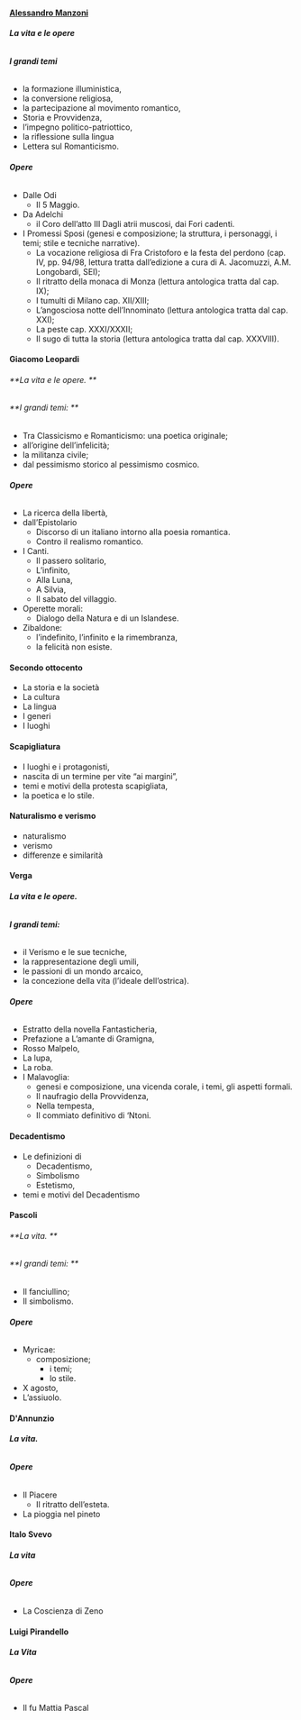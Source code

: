 #### **[Alessandro Manzoni](Alessandro_Manzoni.md)**

###### **La vita e le opere**

###### **I grandi temi**
- la formazione illuministica, 
- la conversione religiosa, 
- la partecipazione al movimento romantico, 
- Storia e Provvidenza, 
- l’impegno politico-patriottico, 
- la riflessione sulla lingua 
- Lettera sul Romanticismo.
###### **Opere**
- Dalle Odi
	- Il 5 Maggio.
- Da Adelchi
	- il Coro dell’atto III Dagli atrii muscosi, dai Fori cadenti.
- I Promessi Sposi (genesi e composizione; la struttura, i personaggi, i temi; stile e tecniche narrative).
	- La vocazione religiosa di Fra Cristoforo e la festa del perdono (cap. IV, pp. 94/98, lettura tratta dall’edizione a cura di A. Jacomuzzi, A.M. Longobardi, SEI);
	- Il ritratto della monaca di Monza (lettura antologica tratta dal cap. IX);
	- I tumulti di Milano cap. XII/XIII;
	- L’angosciosa notte dell’Innominato (lettura antologica tratta dal cap. XXI);
	- La peste cap. XXXI/XXXII;
	- Il sugo di tutta la storia (lettura antologica tratta dal cap. XXXVIII).

#### **Giacomo Leopardi**

###### **La vita e le opere. **

###### **I grandi temi: **
- Tra Classicismo e Romanticismo: una poetica originale; 
- all’origine dell’infelicità; 
- la militanza civile; 
- dal pessimismo storico al pessimismo cosmico.
###### **Opere**
- La ricerca della libertà, 
- dall’Epistolario
	- Discorso di un italiano intorno alla poesia romantica. 
	- Contro il realismo romantico.
- I Canti.
	- Il passero solitario, 
	- L’infinito, 
	- Alla Luna, 
	- A Silvia, 
	- Il sabato del villaggio.
- Operette morali: 
	- Dialogo della Natura e di un Islandese.
- Zibaldone: 
	- l’indefinito, l’infinito e la rimembranza, 
	- la felicità non esiste.
#### **Secondo ottocento**
- La storia e la società 
- La cultura
- La lingua
- I generi 
- I luoghi
#### **Scapigliatura**
- I luoghi e i protagonisti, 
- nascita di un termine per vite “ai margini”, 
- temi e motivi della protesta scapigliata, 
- la poetica e lo stile.
#### **Naturalismo e verismo**
- naturalismo
- verismo
- differenze e similarità
#### **Verga**

###### **La vita e le opere.**

###### **I grandi temi:**
- il Verismo e le sue tecniche, 
- la rappresentazione degli umili, 
- le passioni di un mondo arcaico, 
- la concezione della vita (l’ideale dell’ostrica).
###### **Opere**
- Estratto della novella Fantasticheria, 
- Prefazione a L’amante di Gramigna, 
- Rosso Malpelo, 
- La lupa, 
- La roba.
- I Malavoglia: 
	- genesi e composizione, una vicenda corale, i temi, gli aspetti formali. 
	- Il naufragio della Provvidenza, 
	- Nella tempesta, 
	- Il commiato definitivo di ‘Ntoni.

#### **Decadentismo**
- Le definizioni di 
	- Decadentismo, 
	- Simbolismo 
	- Estetismo,
- temi e motivi del Decadentismo
#### **Pascoli**

###### **La vita. **

###### **I grandi temi: **
- Il fanciullino; 
- Il simbolismo.
###### **Opere**
- Myricae: 
	- composizione; 
		- i temi; 
		- lo stile.
- X agosto,
- L’assiuolo.

#### **D'Annunzio**

###### **La vita.**

###### **Opere**
- Il Piacere
	- Il ritratto dell’esteta.
- La pioggia nel pineto
#### **Italo Svevo**

###### **La vita**

###### **Opere**
- La Coscienza di Zeno

#### **Luigi Pirandello**

###### **La Vita**

###### **Opere**
- Il fu Mattia Pascal
 